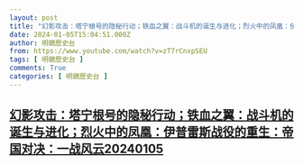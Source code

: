 ```yaml
---
layout: post
title: "幻影攻击：塔宁根号的隐秘行动；铁血之翼：战斗机的诞生与进化；烈火中的凤凰：伊普雷斯战役的重生：帝国对决：一战风云20240105"
date: 2024-01-05T15:04:51.000Z
author: 明鏡歷史台
from: https://www.youtube.com/watch?v=zT7rCnxpSEU
tags: [ 明鏡歷史台 ]
comments: True
categories: [ 明鏡歷史台 ]
---
```

<!--1704467091000-->
[幻影攻击：塔宁根号的隐秘行动；铁血之翼：战斗机的诞生与进化；烈火中的凤凰：伊普雷斯战役的重生：帝国对决：一战风云20240105](https://www.youtube.com/watch?v=zT7rCnxpSEU)
------

<div>

</div>
